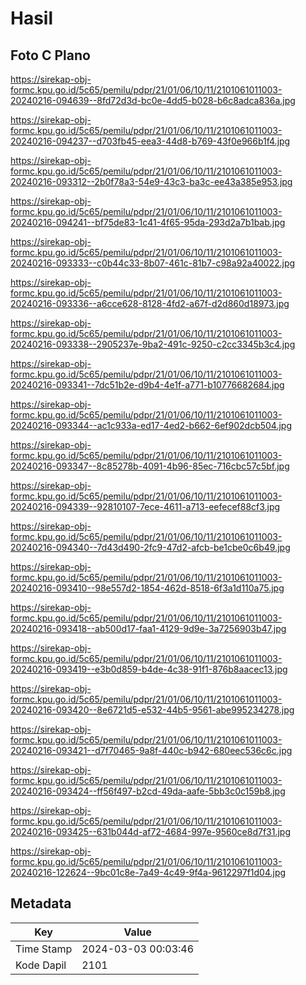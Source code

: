 # Hasil

## Foto C Plano

https://sirekap-obj-formc.kpu.go.id/5c65/pemilu/pdpr/21/01/06/10/11/2101061011003-20240216-094639--8fd72d3d-bc0e-4dd5-b028-b6c8adca836a.jpg

https://sirekap-obj-formc.kpu.go.id/5c65/pemilu/pdpr/21/01/06/10/11/2101061011003-20240216-094237--d703fb45-eea3-44d8-b769-43f0e966b1f4.jpg

https://sirekap-obj-formc.kpu.go.id/5c65/pemilu/pdpr/21/01/06/10/11/2101061011003-20240216-093312--2b0f78a3-54e9-43c3-ba3c-ee43a385e953.jpg

https://sirekap-obj-formc.kpu.go.id/5c65/pemilu/pdpr/21/01/06/10/11/2101061011003-20240216-094241--bf75de83-1c41-4f65-95da-293d2a7b1bab.jpg

https://sirekap-obj-formc.kpu.go.id/5c65/pemilu/pdpr/21/01/06/10/11/2101061011003-20240216-093333--c0b44c33-8b07-461c-81b7-c98a92a40022.jpg

https://sirekap-obj-formc.kpu.go.id/5c65/pemilu/pdpr/21/01/06/10/11/2101061011003-20240216-093336--a6cce628-8128-4fd2-a67f-d2d860d18973.jpg

https://sirekap-obj-formc.kpu.go.id/5c65/pemilu/pdpr/21/01/06/10/11/2101061011003-20240216-093338--2905237e-9ba2-491c-9250-c2cc3345b3c4.jpg

https://sirekap-obj-formc.kpu.go.id/5c65/pemilu/pdpr/21/01/06/10/11/2101061011003-20240216-093341--7dc51b2e-d9b4-4e1f-a771-b10776682684.jpg

https://sirekap-obj-formc.kpu.go.id/5c65/pemilu/pdpr/21/01/06/10/11/2101061011003-20240216-093344--ac1c933a-ed17-4ed2-b662-6ef902dcb504.jpg

https://sirekap-obj-formc.kpu.go.id/5c65/pemilu/pdpr/21/01/06/10/11/2101061011003-20240216-093347--8c85278b-4091-4b96-85ec-716cbc57c5bf.jpg

https://sirekap-obj-formc.kpu.go.id/5c65/pemilu/pdpr/21/01/06/10/11/2101061011003-20240216-094339--92810107-7ece-4611-a713-eefecef88cf3.jpg

https://sirekap-obj-formc.kpu.go.id/5c65/pemilu/pdpr/21/01/06/10/11/2101061011003-20240216-094340--7d43d490-2fc9-47d2-afcb-be1cbe0c6b49.jpg

https://sirekap-obj-formc.kpu.go.id/5c65/pemilu/pdpr/21/01/06/10/11/2101061011003-20240216-093410--98e557d2-1854-462d-8518-6f3a1d110a75.jpg

https://sirekap-obj-formc.kpu.go.id/5c65/pemilu/pdpr/21/01/06/10/11/2101061011003-20240216-093418--ab500d17-faa1-4129-9d9e-3a7256903b47.jpg

https://sirekap-obj-formc.kpu.go.id/5c65/pemilu/pdpr/21/01/06/10/11/2101061011003-20240216-093419--e3b0d859-b4de-4c38-91f1-876b8aacec13.jpg

https://sirekap-obj-formc.kpu.go.id/5c65/pemilu/pdpr/21/01/06/10/11/2101061011003-20240216-093420--8e6721d5-e532-44b5-9561-abe995234278.jpg

https://sirekap-obj-formc.kpu.go.id/5c65/pemilu/pdpr/21/01/06/10/11/2101061011003-20240216-093421--d7f70465-9a8f-440c-b942-680eec536c6c.jpg

https://sirekap-obj-formc.kpu.go.id/5c65/pemilu/pdpr/21/01/06/10/11/2101061011003-20240216-093424--ff56f497-b2cd-49da-aafe-5bb3c0c159b8.jpg

https://sirekap-obj-formc.kpu.go.id/5c65/pemilu/pdpr/21/01/06/10/11/2101061011003-20240216-093425--631b044d-af72-4684-997e-9560ce8d7f31.jpg

https://sirekap-obj-formc.kpu.go.id/5c65/pemilu/pdpr/21/01/06/10/11/2101061011003-20240216-122624--9bc01c8e-7a49-4c49-9f4a-9612297f1d04.jpg


## Metadata

| Key        | Value               |
| ---------- | ------------------- |
| Time Stamp | 2024-03-03 00:03:46 |
| Kode Dapil | 2101                |



